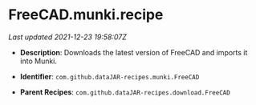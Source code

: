 # FreeCAD.munki.recipe

_Last updated 2021-12-23 19:58:07Z_

- **Description**: Downloads the latest version of FreeCAD and imports it into Munki.

- **Identifier**: `com.github.dataJAR-recipes.munki.FreeCAD`

- **Parent Recipes**: `com.github.dataJAR-recipes.download.FreeCAD`